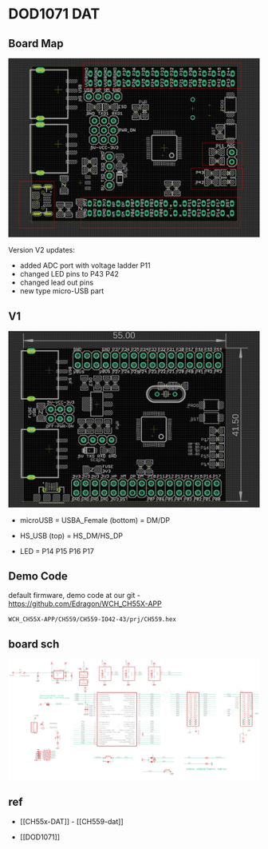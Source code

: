 

# DOD1071 DAT


## Board Map


![](31-28-18-17-03-2023.png)

Version V2 updates:
- added ADC port with voltage ladder P11
- changed LED pins to P43 P42
- changed lead out pins 
- new type micro-USB part





## V1
![](50-16-15-31-01-2023.png)

- microUSB = USBA_Female (bottom) = DM/DP
- HS_USB (top) = HS_DM/HS_DP




- LED = P14 P15 P16 P17

## Demo Code 

default firmware, demo code at our git - https://github.com/Edragon/WCH_CH55X-APP

    WCH_CH55X-APP/CH559/CH559-IO42-43/prj/CH559.hex


## board sch 

![](28-39-14-25-07-2023.png)

## ref 

- [[CH55x-DAT]] - [[CH559-dat]]

- [[DOD1071]] 